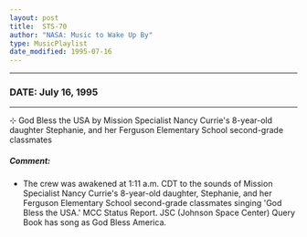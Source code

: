 ```yaml
---
layout: post
title:  STS-70
author: "NASA: Music to Wake Up By"
type: MusicPlaylist
date_modified: 1995-07-16
---
```


----
### DATE: July 16, 1995
----
⊹ God Bless the USA by Mission Specialist Nancy Currie's 8-year-old daughter Stephanie, and her Ferguson Elementary School second-grade classmates

##### Comment:
* The crew was awakened at 1:11 a.m. CDT to the sounds of Mission Specialist Nancy Currie's 8-year-old daughter, Stephanie, and her Ferguson Elementary School second-grade classmates singing 'God Bless the USA.'  MCC Status Report. JSC (Johnson Space Center) Query Book has song as God Bless America.
